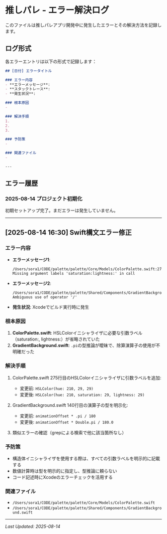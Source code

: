 # 推しパレ - エラー解決ログ

このファイルは推しパレアプリ開発中に発生したエラーとその解決方法を記録します。

## ログ形式

各エラーエントリは以下の形式で記録します：

```markdown
## [日付] エラータイトル

### エラー内容
- **エラーメッセージ**: 
- **スタックトレース**: 
- **発生状況**: 

### 根本原因
- 

### 解決手順
1. 
2. 
3. 

### 予防策
- 

### 関連ファイル
- 

---
```

## エラー履歴

### 2025-08-14 プロジェクト初期化

初期セットアップ完了。まだエラーは発生していません。

---

## [2025-08-14 16:30] Swift構文エラー修正

### エラー内容
- **エラーメッセージ1**: 
  ```
  /Users/sora1/CODE/palette/palette/Core/Models/ColorPalette.swift:275:34 
  Missing argument labels 'saturation:lightness:' in call
  ```
- **エラーメッセージ2**:
  ```
  /Users/sora1/CODE/palette/palette/Shared/Components/GradientBackground.swift:140:63 
  Ambiguous use of operator '/'
  ```
- **発生状況**: Xcodeでビルド実行時に発生

### 根本原因
1. **ColorPalette.swift**: HSLColorイニシャライザに必要な引数ラベル（saturation:, lightness:）が省略されていた
2. **GradientBackground.swift**: `.pi`の型推論が曖昧で、除算演算子の使用が不明確だった

### 解決手順
1. ColorPalette.swift 275行目のHSLColorイニシャライザに引数ラベルを追加:
   - 変更前: `HSLColor(hue: 210, 29, 29)`
   - 変更後: `HSLColor(hue: 210, saturation: 29, lightness: 29)`

2. GradientBackground.swift 140行目の演算子の型を明示化:
   - 変更前: `animationOffset * .pi / 180`
   - 変更後: `animationOffset * Double.pi / 180.0`

3. 類似エラーの確認（grepによる検索で他に該当箇所なし）

### 予防策
- 構造体イニシャライザを使用する際は、すべての引数ラベルを明示的に記載する
- 数値計算時は型を明示的に指定し、型推論に頼らない
- コード記述時にXcodeのエラーチェックを活用する

### 関連ファイル
- `/Users/sora1/CODE/palette/palette/Core/Models/ColorPalette.swift`
- `/Users/sora1/CODE/palette/palette/Shared/Components/GradientBackground.swift`

---

*Last Updated: 2025-08-14*